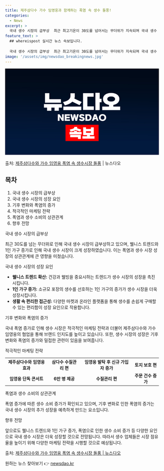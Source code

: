 ```yaml
---
title: 제주삼다수 가수 임영웅과 함께하는 폭염 속 생수 돌풍!
categories:
  - News
excerpt: >
  국내 생수 시장의 급부상  최근 최고기온이 30도를 넘어서는 무더위가 지속되며 국내 생수 시장이 빠르게 성장…
feature_text: >
  ## whereispost 실시간 뉴스 속보입니다.

  국내 생수 시장의 급부상  최근 최고기온이 30도를 넘어서는 무더위가 지속되며 국내 생수 시장이 빠르게 성장…
image: '/assets/img/newsdao_breakingnews.jpg'
---
```


![뉴스다오 속보](/assets/img/newsdao_breakingnews.jpg)

<p>출처: <a href="https://newsdao.kr/4491" rel="dofollow">제주삼다수와 가수 임영웅 폭염 속 생수시장 돌풍</a> | 뉴스다오</p>

<h2 data-ke-size="size26">목차</h2>

1. 국내 생수 시장의 급부상
2. 국내 생수 시장의 성장 요인
3. 기후 변화와 폭염의 증가
4. 적극적인 마케팅 전략
5. 폭염과 생수 소비의 상관관계
6. 향후 전망

국내 생수 시장의 급부상
<p data-ke-size="size16">최근 30도를 넘는 무더위로 인해 국내 생수 시장이 급부상하고 있으며, 웰니스 트렌드와 1인 가구 증가로 인해 국내 생수 시장이 크게 성장하였습니다. 이는 폭염과 생수 시장 성장의 상관관계에 큰 영향을 미쳤습니다.</p>

국내 생수 시장의 성장 요인
<ul>
    <li><b>웰니스 트렌드 확산:</b> 건강과 웰빙을 중요시하는 트렌드가 생수 시장의 성장을 촉진시킵니다.</li>
    <li><b>1인 가구 증가:</b> 소규모 포장의 생수를 선호하는 1인 가구의 증가가 생수 시장을 더욱 성장시킵니다.</li>
    <li><b>생활 속 편리한 접근성:</b> 다양한 마켓과 온라인 플랫폼을 통해 생수를 손쉽게 구매할 수 있는 편리함이 성장 요인으로 작용합니다.</li>
</ul>

기후 변화와 폭염의 증가
<p data-ke-size="size16">국내 폭염 증가로 인해 생수 시장은 적극적인 마케팅 전략과 더불어 제주삼다수와 가수 임영웅의 협업을 통해 브랜드 인지도를 높이고 있습니다. 또한, 생수 시장의 성장은 기후 변화와 폭염의 증가와 밀접한 관련이 있음을 보여줍니다.</p>

적극적인 마케팅 전략
<table>
    <tr>
        <td style="text-align: center; height: 17px;"><b>제주삼다수와 임영웅 효과</b></td>
        <td style="text-align: center; height: 17px;"><b>삼다수 수질관리 편</b></td>
        <td style="text-align: center; height: 17px;"><b>임영웅 발탁 후 신규 가입자 증가</b></td>
        <td style="text-align: center; height: 17px;"><b>토지 보호 편</b></td>
    </tr>
    <tr>
        <td style="text-align: center; height: 16px;"><b>임영웅 단독 콘서트</b></td>
        <td style="text-align: center; height: 16px;"><b>6만 병 제공</b></td>
        <td style="text-align: center; height: 16px;"><b>수질관리 편</b></td>
        <td style="text-align: center; height: 16px;"><b>주문 건수 증가</b></td>
    </tr>
</table>

폭염과 생수 소비의 상관관계
<p data-ke-size="size16">폭염 증가에 따른 생수 소비 증가가 확인되고 있으며, 기후 변화로 인한 폭염의 증가는 국내 생수 시장의 추가 성장을 예측하게 만드는 요소입니다.</p>

향후 전망
<p data-ke-size="size16">앞으로도 웰니스 트렌드와 1인 가구 증가, 폭염으로 인한 생수 소비 증가 등 다양한 요인으로 국내 생수 시장은 더욱 성장할 것으로 전망됩니다. 따라서 생수 업체들은 시장 점유율을 높이기 위해 다양한 마케팅 전략을 시행할 것으로 예상됩니다.</p>

출처:
<a href="https://newsdao.kr/4491">제주삼다수와 가수 임영웅 폭염 속 생수시장 돌풍 | 뉴스다오</a> 

원하는 뉴스 찾아보기 👉 <a href="https://newsdao.kr" rel="dofollow">newsdao.kr</a>


